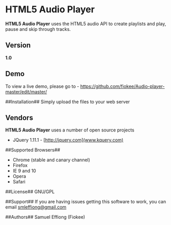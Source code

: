 # HTML5 Audio Player #

**HTML5 Audio Player** uses the HTML5 audio API to create playlists and play, pause and skip through tracks.


## Version ##
**1.0**

## Demo ##
To view a live demo, please go to - https://github.com/fiokee/Audio-player-master/edit/master/


##Installation##
Simply upload the files to your web server

## Vendors ##
**HTML5 Audio Player** uses a number of open source projects

* JQuery 1.11.1 - [http://jquery.com](www.kquery.com)


##Supported Browsers##
* Chrome (stable and canary channel)
* Firefox
* IE 9 and 10
* Opera
* Safari

##License##
GNU/GPL

##Support##
If you are having issues getting this software to work, you can email smleffiong@gmail.com

##Authors##
Samuel Effiong (Fiokee)
